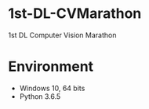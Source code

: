 # 1st-DL-CVMarathon
1st DL Computer Vision Marathon

# Environment
* Windows 10, 64 bits
* Python 3.6.5
